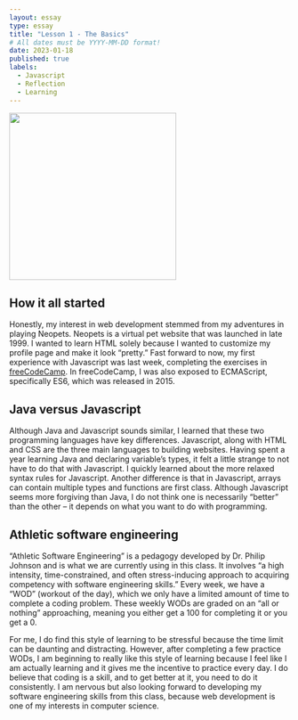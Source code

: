```yaml
---
layout: essay
type: essay
title: "Lesson 1 - The Basics"
# All dates must be YYYY-MM-DD format!
date: 2023-01-18
published: true
labels:
  - Javascript
  - Reflection
  - Learning
---
```


<img width="300px" class="rounded float-start pe-4" src="https://www.sunnyneo.com/helppages/oldneo1.jpg">

## How it all started


Honestly, my interest in web development stemmed from my adventures in playing Neopets. Neopets is a virtual pet website that was launched in late 1999. I wanted to learn HTML solely because I wanted to customize my profile page and make it look “pretty.” Fast forward to now, my first experience with Javascript was last week, completing the exercises in [freeCodeCamp](https://www.freecodecamp.org/learn/javascript-algorithms-and-data-structures/). In freeCodeCamp, I was also exposed to ECMAScript, specifically ES6, which was released in 2015. 


## Java versus Javascript

Although Java and Javascript sounds similar, I learned that these two programming languages have key differences. Javascript, along with HTML and CSS are the three main languages to building websites. Having spent a year learning Java and declaring variable’s types, it felt a little strange to not have to do that with Javascript. I quickly learned about the more relaxed syntax rules for Javascript. Another difference is that in Javascript, arrays can contain multiple types and functions are first class. Although Javascript seems more forgiving than Java, I do not think one is necessarily “better” than the other – it depends on what you want to do with programming. 



##  Athletic software engineering

“Athletic Software Engineering” is a pedagogy developed by Dr. Philip Johnson and is what we are currently using in this class. It involves “a high intensity, time-constrained, and often stress-inducing approach to acquiring competency with software engineering skills.” Every week, we have a “WOD” (workout of the day), which we only have a limited amount of time to complete a coding problem. These weekly WODs are graded on an “all or nothing” approaching, meaning you either get a 100 for completing it or you get a 0. 

For me, I do find this style of learning to be stressful because the time limit can be daunting and distracting. However, after completing a few practice WODs, I am beginning to really like this style of learning because I feel like I am actually learning and it gives me the incentive to practice every day. I do believe that coding is a skill, and to get better at it, you need to do it consistently. I am nervous but also looking forward to developing my software engineering skills from this class, because web development is one of my interests in computer science. 
